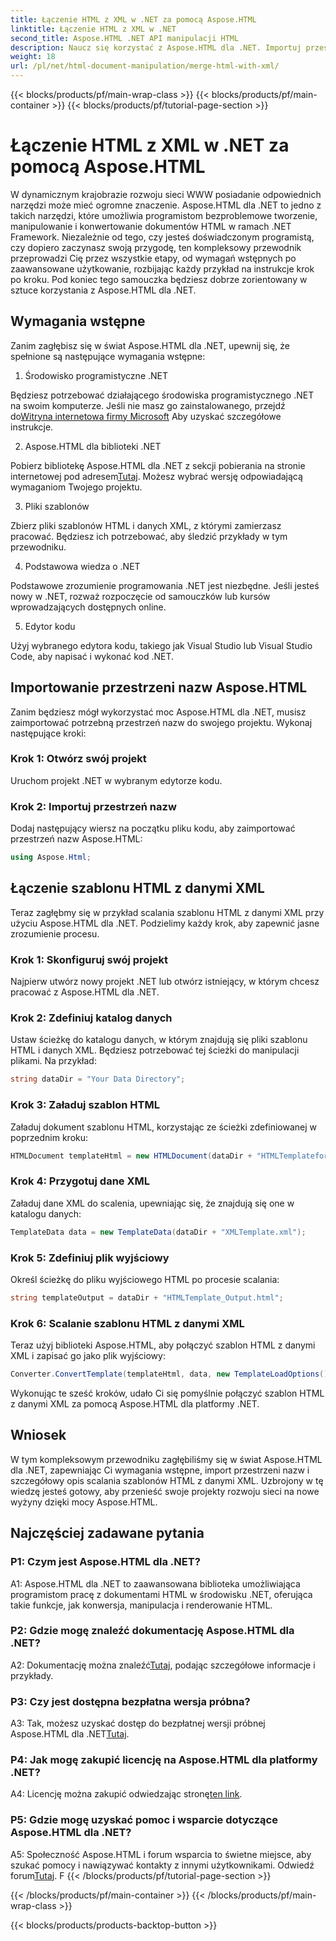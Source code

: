 ```yaml
---
title: Łączenie HTML z XML w .NET za pomocą Aspose.HTML
linktitle: Łączenie HTML z XML w .NET
second_title: Aspose.HTML .NET API manipulacji HTML
description: Naucz się korzystać z Aspose.HTML dla .NET. Importuj przestrzenie nazw, scalaj HTML z XML i rozwijaj swoje umiejętności tworzenia stron internetowych dzięki temu kompleksowemu przewodnikowi.
weight: 18
url: /pl/net/html-document-manipulation/merge-html-with-xml/
---
```


{{< blocks/products/pf/main-wrap-class >}}
{{< blocks/products/pf/main-container >}}
{{< blocks/products/pf/tutorial-page-section >}}

# Łączenie HTML z XML w .NET za pomocą Aspose.HTML


W dynamicznym krajobrazie rozwoju sieci WWW posiadanie odpowiednich narzędzi może mieć ogromne znaczenie. Aspose.HTML dla .NET to jedno z takich narzędzi, które umożliwia programistom bezproblemowe tworzenie, manipulowanie i konwertowanie dokumentów HTML w ramach .NET Framework. Niezależnie od tego, czy jesteś doświadczonym programistą, czy dopiero zaczynasz swoją przygodę, ten kompleksowy przewodnik przeprowadzi Cię przez wszystkie etapy, od wymagań wstępnych po zaawansowane użytkowanie, rozbijając każdy przykład na instrukcje krok po kroku. Pod koniec tego samouczka będziesz dobrze zorientowany w sztuce korzystania z Aspose.HTML dla .NET.

## Wymagania wstępne

Zanim zagłębisz się w świat Aspose.HTML dla .NET, upewnij się, że spełnione są następujące wymagania wstępne:

1. Środowisko programistyczne .NET

Będziesz potrzebować działającego środowiska programistycznego .NET na swoim komputerze. Jeśli nie masz go zainstalowanego, przejdź do[Witryna internetowa firmy Microsoft](https://docs.microsoft.com/en-us/dotnet/core/install/) Aby uzyskać szczegółowe instrukcje.

2. Aspose.HTML dla biblioteki .NET

 Pobierz bibliotekę Aspose.HTML dla .NET z sekcji pobierania na stronie internetowej pod adresem[Tutaj](https://releases.aspose.com/html/net/). Możesz wybrać wersję odpowiadającą wymaganiom Twojego projektu.

3. Pliki szablonów

Zbierz pliki szablonów HTML i danych XML, z którymi zamierzasz pracować. Będziesz ich potrzebować, aby śledzić przykłady w tym przewodniku.

4. Podstawowa wiedza o .NET

Podstawowe zrozumienie programowania .NET jest niezbędne. Jeśli jesteś nowy w .NET, rozważ rozpoczęcie od samouczków lub kursów wprowadzających dostępnych online.

5. Edytor kodu

Użyj wybranego edytora kodu, takiego jak Visual Studio lub Visual Studio Code, aby napisać i wykonać kod .NET.

## Importowanie przestrzeni nazw Aspose.HTML

Zanim będziesz mógł wykorzystać moc Aspose.HTML dla .NET, musisz zaimportować potrzebną przestrzeń nazw do swojego projektu. Wykonaj następujące kroki:

### Krok 1: Otwórz swój projekt

Uruchom projekt .NET w wybranym edytorze kodu.

### Krok 2: Importuj przestrzeń nazw

Dodaj następujący wiersz na początku pliku kodu, aby zaimportować przestrzeń nazw Aspose.HTML:

```csharp
using Aspose.Html;
```

## Łączenie szablonu HTML z danymi XML

Teraz zagłębmy się w przykład scalania szablonu HTML z danymi XML przy użyciu Aspose.HTML dla .NET. Podzielimy każdy krok, aby zapewnić jasne zrozumienie procesu.

### Krok 1: Skonfiguruj swój projekt

Najpierw utwórz nowy projekt .NET lub otwórz istniejący, w którym chcesz pracować z Aspose.HTML dla .NET.

### Krok 2: Zdefiniuj katalog danych

Ustaw ścieżkę do katalogu danych, w którym znajdują się pliki szablonu HTML i danych XML. Będziesz potrzebować tej ścieżki do manipulacji plikami. Na przykład:

```csharp
string dataDir = "Your Data Directory";
```

### Krok 3: Załaduj szablon HTML

Załaduj dokument szablonu HTML, korzystając ze ścieżki zdefiniowanej w poprzednim kroku:

```csharp
HTMLDocument templateHtml = new HTMLDocument(dataDir + "HTMLTemplateforXML.html");
```

### Krok 4: Przygotuj dane XML

Załaduj dane XML do scalenia, upewniając się, że znajdują się one w katalogu danych:

```csharp
TemplateData data = new TemplateData(dataDir + "XMLTemplate.xml");
```

### Krok 5: Zdefiniuj plik wyjściowy

Określ ścieżkę do pliku wyjściowego HTML po procesie scalania:

```csharp
string templateOutput = dataDir + "HTMLTemplate_Output.html";
```

### Krok 6: Scalanie szablonu HTML z danymi XML

Teraz użyj biblioteki Aspose.HTML, aby połączyć szablon HTML z danymi XML i zapisać go jako plik wyjściowy:

```csharp
Converter.ConvertTemplate(templateHtml, data, new TemplateLoadOptions(), templateOutput);
```

Wykonując te sześć kroków, udało Ci się pomyślnie połączyć szablon HTML z danymi XML za pomocą Aspose.HTML dla platformy .NET.

## Wniosek

W tym kompleksowym przewodniku zagłębiliśmy się w świat Aspose.HTML dla .NET, zapewniając Ci wymagania wstępne, import przestrzeni nazw i szczegółowy opis scalania szablonów HTML z danymi XML. Uzbrojony w tę wiedzę jesteś gotowy, aby przenieść swoje projekty rozwoju sieci na nowe wyżyny dzięki mocy Aspose.HTML.

## Najczęściej zadawane pytania

### P1: Czym jest Aspose.HTML dla .NET?

A1: Aspose.HTML dla .NET to zaawansowana biblioteka umożliwiająca programistom pracę z dokumentami HTML w środowisku .NET, oferująca takie funkcje, jak konwersja, manipulacja i renderowanie HTML.

### P2: Gdzie mogę znaleźć dokumentację Aspose.HTML dla .NET?

 A2: Dokumentację można znaleźć[Tutaj](https://reference.aspose.com/html/net/), podając szczegółowe informacje i przykłady.

### P3: Czy jest dostępna bezpłatna wersja próbna?

 A3: Tak, możesz uzyskać dostęp do bezpłatnej wersji próbnej Aspose.HTML dla .NET[Tutaj](https://releases.aspose.com/).

### P4: Jak mogę zakupić licencję na Aspose.HTML dla platformy .NET?

 A4: Licencję można zakupić odwiedzając stronę[ten link](https://purchase.aspose.com/buy).

### P5: Gdzie mogę uzyskać pomoc i wsparcie dotyczące Aspose.HTML dla .NET?

 A5: Społeczność Aspose.HTML i forum wsparcia to świetne miejsce, aby szukać pomocy i nawiązywać kontakty z innymi użytkownikami. Odwiedź forum[Tutaj](https://forum.aspose.com/).
F
{{< /blocks/products/pf/tutorial-page-section >}}

{{< /blocks/products/pf/main-container >}}
{{< /blocks/products/pf/main-wrap-class >}}

{{< blocks/products/products-backtop-button >}}
